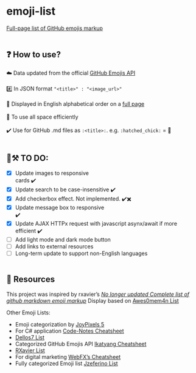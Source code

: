 # emoji-list
[Full-page list of GitHub emojis markup](https://andrewkhassapov.github.io/emoji-list/)
<br/><br/>
## ❓ How to use?

☁️ Data updated from the official [GitHub Emojis API](https://api.github.com/emojis)<br/><br/>
#️⃣ In JSON format `"<title>" : "<image_url>"`<br/><br/>
📄 Displayed in English alphabetical order on a [full page](https://andrewkhassapov.github.io/emoji-list/)<br/><br/>
🏫 To use all space efficiently<br/><br/>
✔️ Use for GitHub .md files as `:<title>:`. e.g. `:hatched_chick:` = :hatched_chick:<br/>
<br/>
## 🚧⚒️ TO DO:

- [x] Update images to responsive <div> cards ✔️
- [x] Update search to be case-insensitive ✔️
- [x] Add checkerbox effect. Not implemented. ✔️✖️
- [x] Update message box to responsive <div> ✔️
- [x] Update AJAX HTTPx request with javascript asynx/await if more efficient ✔️
- [ ] Add light mode and dark mode button
- [ ] Add links to external resources
- [ ] Long-term update to support non-English languages
<br/><br/>
## 🌈 Resources

This project was inspired by rxavier’s _[No longer updated Complete list of github markdown emoji markup](https://gist.github.com/rxaviers/7360908)_
Display based on [Awes0mem4n List](https://awes0mem4n.github.io/emojis-github.html)

Other Emoji Lists:

* Emoji categorization by [JoyPixels 5](https://www.joypixels.com/emoji)
* For C# application [Code-Notes Cheatsheet](https://github.com/swharden/code-notes/blob/master/Csharp/emoji.md)
* [Dellos7 List](https://github-emoji-list.herokuapp.com/)
* Categorized GitHub Emojis API [Ikatyang Cheatsheet](https://github.com/ikatyang/emoji-cheat-sheet/blob/master/README.md)
* [RXavier List](https://github.com/ikatyang/emoji-cheat-sheet/blob/master/README.md)
* For digital marketing [WebFX’s Cheatsheet](https://www.webfx.com/tools/emoji-cheat-sheet/)
* Fully categorized Emoji list [Jzeferino List](https://jzeferino.github.io/AllGithubEmojis/)

